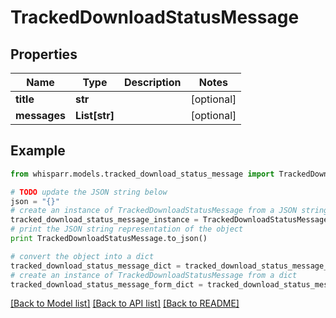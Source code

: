 # TrackedDownloadStatusMessage


## Properties
Name | Type | Description | Notes
------------ | ------------- | ------------- | -------------
**title** | **str** |  | [optional] 
**messages** | **List[str]** |  | [optional] 

## Example

```python
from whisparr.models.tracked_download_status_message import TrackedDownloadStatusMessage

# TODO update the JSON string below
json = "{}"
# create an instance of TrackedDownloadStatusMessage from a JSON string
tracked_download_status_message_instance = TrackedDownloadStatusMessage.from_json(json)
# print the JSON string representation of the object
print TrackedDownloadStatusMessage.to_json()

# convert the object into a dict
tracked_download_status_message_dict = tracked_download_status_message_instance.to_dict()
# create an instance of TrackedDownloadStatusMessage from a dict
tracked_download_status_message_form_dict = tracked_download_status_message.from_dict(tracked_download_status_message_dict)
```
[[Back to Model list]](../README.md#documentation-for-models) [[Back to API list]](../README.md#documentation-for-api-endpoints) [[Back to README]](../README.md)


